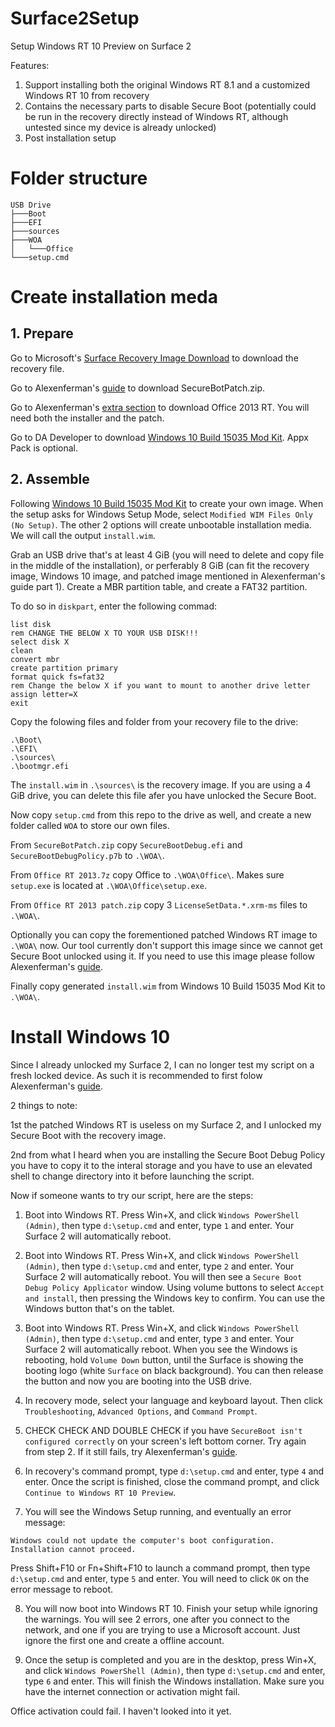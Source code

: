 # Surface2Setup
Setup Windows RT 10 Preview on Surface 2

Features:

1. Support installing both the original Windows RT 8.1 and a customized Windows RT 10 from recovery
2. Contains the necessary parts to disable Secure Boot (potentially could be run in the recovery directly instead of Windows RT, although untested since my device is already unlocked)
3. Post installation setup  

# Folder structure

    USB Drive
    ├───Boot
    ├───EFI
    ├───sources
    ├───WOA
    │   └───Office
    └───setup.cmd

# Create installation meda

## 1. Prepare

Go to Microsoft's [Surface Recovery Image Download](https://support.microsoft.com/en-us/surface-recovery-image) to download the recovery file.

Go to Alexenferman's [guide](https://www.alexenferman.com/articles/SurfaceRT/W10-OA-SurfaceRT.html) to download SecureBotPatch.zip.

Go to Alexenferman's [extra section](https://old.alexenferman.com/devices/extras-windows-10-oa) to download Office 2013 RT. You will need both the installer and the patch.

Go to DA Developer to download [Windows 10 Build 15035 Mod Kit](https://forum.xda-developers.com/t/windows-10-build-15035-mod-kit.4232301/). Appx Pack is optional.

## 2. Assemble

Following [Windows 10 Build 15035 Mod Kit](https://forum.xda-developers.com/t/windows-10-build-15035-mod-kit.4232301/) to create your own image. When the setup asks for Windows Setup Mode, select `Modified WIM Files Only (No Setup)`. The other 2 options will create unbootable installation media. We will call the output `install.wim`.

Grab an USB drive that's at least 4 GiB (you will need to delete and copy file in the middle of the installation), or perferably 8 GiB (can fit the recovery image, Windows 10 image, and patched image mentioned in Alexenferman's guide part 1). Create a MBR partition table, and create a FAT32 partition.

To do so in `diskpart`, enter the following commad:
```
list disk
rem CHANGE THE BELOW X TO YOUR USB DISK!!!
select disk X
clean
convert mbr
create partition primary
format quick fs=fat32
rem Change the below X if you want to mount to another drive letter
assign letter=X
exit
```

Copy the folowing files and folder from your recovery file to the drive:
```
.\Boot\
.\EFI\
.\sources\
.\bootmgr.efi
```

The `install.wim` in `.\sources\` is the recovery image. If you are using a 4 GiB drive, you can delete this file afer you have unlocked the Secure Boot.

Now copy `setup.cmd` from this repo to the drive as well, and create a new folder called `WOA` to store our own files.

From `SecureBotPatch.zip` copy `SecureBootDebug.efi` and `SecureBootDebugPolicy.p7b` to `.\WOA\`.

From `Office RT 2013.7z` copy Office to `.\WOA\Office\`. Makes sure `setup.exe` is located at `.\WOA\Office\setup.exe`.

From `Office RT 2013 patch.zip` copy 3 `LicenseSetData.*.xrm-ms` files to `.\WOA\`.

Optionally you can copy the forementioned patched Windows RT image to `.\WOA\` now. Our tool currently don't support this image since we cannot get Secure Boot unlocked using it. If you need to use this image please follow Alexenferman's [guide](https://www.alexenferman.com/articles/SurfaceRT/W10-OA-SurfaceRT.html).

Finally copy generated `install.wim` from Windows 10 Build 15035 Mod Kit to `.\WOA\`.

# Install Windows 10
Since I already unlocked my Surface 2, I can no longer test my script on a fresh locked device. As such it is recommended to first folow Alexenferman's [guide](https://www.alexenferman.com/articles/SurfaceRT/W10-OA-SurfaceRT.html).

2 things to note:

1st the patched Windows RT is useless on my Surface 2, and I unlocked my Secure Boot with the recovery image.

2nd from what I heard when you are installing the Secure Boot Debug Policy you have to copy it to the interal storage and you have to use an elevated shell to change directory into it before launching the script.

Now if someone wants to try our script, here are the steps:

1. Boot into Windows RT. Press Win+X, and click `Windows PowerShell (Admin)`, then type `d:\setup.cmd` and enter, type `1` and enter. Your Surface 2 will automatically reboot.

2. Boot into Windows RT. Press Win+X, and click `Windows PowerShell (Admin)`, then type `d:\setup.cmd` and enter, type `2` and enter. Your Surface 2 will automatically reboot. You will then see a `Secure Boot Debug Policy Applicator` window. Using volume buttons to select `Accept and install`, then pressing the Windows key to confirm. You can use the Windows button that's on the tablet.

3. Boot into Windows RT. Press Win+X, and click `Windows PowerShell (Admin)`, then type `d:\setup.cmd` and enter, type `3` and enter. Your Surface 2 will automatically reboot. When you see the Windows is rebooting, hold `Volume Down` button, until the Surface is showing the booting logo (white `Surface` on black background). You can then release the button and now you are booting into the USB drive.

4. In recovery mode, select your language and keyboard layout. Then click `Troubleshooting`, `Advanced Options`, and `Command Prompt`.

5. CHECK CHECK AND DOUBLE CHECK if you have `SecureBoot isn't configured correctly` on your screen's left bottom corner. Try again from step 2. If it still fails, try Alexenferman's [guide](https://www.alexenferman.com/articles/SurfaceRT/W10-OA-SurfaceRT.html).

6. In recovery's command prompt, type `d:\setup.cmd` and enter, type `4` and enter. Once the script is finished, close the command prompt, and click `Continue to Windows RT 10 Preview`. 

7. You will see the Windows Setup running, and eventually an error message:
```
Windows could not update the computer's boot configuration. Installation cannot proceed.
```
Press Shift+F10 or Fn+Shift+F10 to launch a command prompt, then type `d:\setup.cmd` and enter, type `5` and enter. You will need to click `OK` on the error message to reboot.

8. You will now boot into Windows RT 10. Finish your setup while ignoring the warnings. You will see 2 errors, one after you connect to the network, and one if you are trying to use a Microsoft account. Just ignore the first one and create a offline account.

9. Once the setup is completed and you are in the desktop, press Win+X, and click `Windows PowerShell (Admin)`, then type `d:\setup.cmd` and enter, type `6` and enter. This will finish the Windows installation. Make sure you have the internet connection or activation might fail.

Office activation could fail. I haven't looked into it yet.
